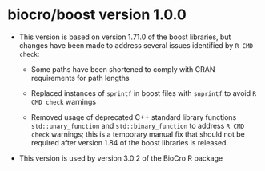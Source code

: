 # biocro/boost version 1.0.0

- This version is based on version 1.71.0 of the boost libraries, but changes
  have been made to address several issues identified by `R CMD check`:

  - Some paths have been shortened to comply with CRAN requirements for path
    lengths

  - Replaced instances of `sprintf` in boost files with `snprintf` to avoid
    `R CMD check` warnings

  - Removed usage of deprecated C++ standard library functions
    `std::unary_function` and `std::binary_function` to address `R CMD check`
    warnings; this is a temporary manual fix that should not be required after
    version 1.84 of the boost libraries is released.

- This version is used by version 3.0.2 of the BioCro R package
